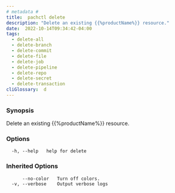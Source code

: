 ```yaml
---
# metadata # 
title:  pachctl delete
description: "Delete an existing {{%productName%}} resource."
date:  2022-10-14T09:34:42-04:00
tags:
  - delete-all
  - delete-branch
  - delete-commit
  - delete-file
  - delete-job
  - delete-pipeline
  - delete-repo
  - delete-secret
  - delete-transaction
cliGlossary:  d
---
```


### Synopsis

Delete an existing {{%productName%}} resource.

### Options

```
  -h, --help   help for delete
```

### Inherited Options

```
      --no-color   Turn off colors.
  -v, --verbose    Output verbose logs
```


